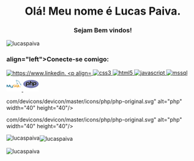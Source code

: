 <h1 align="center">Olá! Meu nome é Lucas Paiva.</h1>
<h3 align="center">Sejam Bem vindos!</h3>

<p align="left"> <img src="https://komarev.com/ghpvc/? username=lucaspaiva&label=Profile%20views&color=0e75b6&style=flat" alt="lucaspaiva" /> </p> <h3

align="left">Conecte-se comigo:</h3>
<p align="left">
<a href ="https://linkedin.com/in/https://www.linkedin.com/in/lucas-paiva-rocha/" target="blank"><img align="center" src="https:// /raw.githubusercontent.com/rahuldkjain/github-profile-readme-generator/master/src/images/icons/Social/linked-in-alt.svg" alt="https://www.linkedin.



<p align="left"> <a href="https://www.w3schools.com/css/" target="_blank" rel="noreferrer"> <img src="https://raw.githubusercontent. com/devicons/devicon/master/icons/css3/css3-original-wordmark.svg" alt="css3" width="40" height="40"/> </a> <a href="https:// www.w3.org/html/" target="_blank" rel="noreferrer"> <img src="https://raw.githubusercontent.com/devicons/devicon/master/icons/html5/html5-original-wordmark .svg" alt="html5" width="40" height="40"/> </a> <a href="https://developer.mozilla.org/en-US/docs/Web/JavaScript" target="_blank" rel="noreferrer"> <img src="https://raw.githubusercontent.com/devicons/devicon/master/icons/javascript/javascript- original.svg" alt="javascript" width="40" height="40"/> </a> <a href="https://www.microsoft.com/en-us/sql-server" target= "_blank" rel="noreferrer"> <img src="https://www.svgrepo.com/show/303229/microsoft-sql-server-logo.svg" alt="mssql" width="40" height= "40"/> </a> <a href="https://www.mysql.com/" target="_blank" rel="noreferrer"> <img src="https://raw.githubusercontent.com/devicons/devicon/master/icons/mysql/mysql-original-wordmark.svg" alt="mysql" width="40" height="40"/> </a> <a href="https:// www.php.net" target="_blank" rel="noreferrer"> <img src="https://raw.githubusercontent.com/devicons/devicon/master/icons/php/php-original.svg" alt= "php" width="40" height="40"/> </a> </p>com/devicons/devicon/master/icons/php/php-original.svg" alt="php" width="40" height="40"/> </a> </p>com/devicons/devicon/master/icons/php/php-original.svg" alt="php" width="40" height="40"/> </a> </p>

<p><img align="left" src="https://github-readme-stats.vercel.app/api/top-langs?username=lucaspaiva&show_icons=true&locale=en&layout=compact" alt="lucaspaiva" /> </p>

<p> <img align="center" src="https://github-readme-stats.vercel.app/api?username=lucaspaiva&show_icons=true&locale=en" alt="lucaspaiva" /> </p>

<p><img align="center" src="https://github-readme-streak-stats.herokuapp.com/?user=lucaspaiva&" alt="lucaspaiva" /></p>
